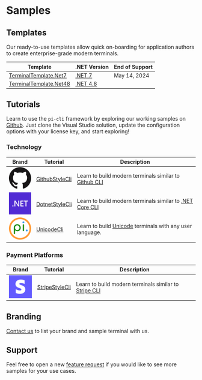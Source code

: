 # Samples

## Templates

Our ready-to-use templates allow quick on-boarding for application authors to create enterprise-grade modern terminals.

| Template        |   .NET Version    | End of Support  |
|-----------------|-------------------|-----------------|
| [TerminalTemplate.Net7](https://github.com/perpetualintelligence/docs/tree/main/samples/templates/terminal/TerminalTemplate.Net7) |   [.NET 7](https://dotnet.microsoft.com/en-us/download/dotnet/7.0) | May 14, 2024 |
| [TerminalTemplate.Net48](https://github.com/perpetualintelligence/docs/tree/main/samples/templates/terminal/TerminalTemplate.Net48) | [.NET 4.8](https://learn.microsoft.com/en-us/lifecycle/products/microsoft-net-framework) |  |

## Tutorials
Learn to use the `pi-cli` framework by exploring our working samples on [Github](https://github.com/perpetualintelligence/docs/tree/main/samples/tutorials/terminal). Just clone the Visual Studio solution, update the configuration options with your license key, and start exploring!

### Technology

| Brand                                     | Tutorial                                                                                                          | Description                                                                                                                             |
|-------------------------------------------|-------------------------------------------------------------------------------------------------------------------|-----------------------------------------------------------------------------------------------------------------------------------------|
| ![github](../docfx_project/images/brands/github_64.png) | [GithubStyleCli](https://github.com/perpetualintelligence/docs/tree/main/samples/tutorials/terminal/GithubStyleCli) | Learn to build modern terminals similar to [Github CLI](https://cli.github.com/)                                |
| ![dotnet](../docfx_project/images/brands/dotnet_64.png) | [DotnetStyleCli](https://github.com/perpetualintelligence/docs/tree/main/samples/tutorials/terminal/DotnetStyleCli) | Learn to build modern terminals similar to [.NET Core CLI](https://docs.microsoft.com/en-us/dotnet/core/tools/) |
| ![pi](../docfx_project/images/brands/pi_64.png)         | [UnicodeCli](https://github.com/perpetualintelligence/docs/tree/main/samples/tutorials/terminal/UnicodeCli)     | Learn to build [Unicode](https://home.unicode.org/) terminals with any user language.                           |

### Payment Platforms
| Brand                                     | Tutorial                                                                                                          | Description                                                                                                         |
|-------------------------------------------|-------------------------------------------------------------------------------------------------------------------|---------------------------------------------------------------------------------------------------------------------|
| ![stripe](../docfx_project/images/brands/stripe_64.png) | [StripeStyleCli](https://github.com/perpetualintelligence/docs/tree/main/samples/tutorials/terminal/StripeStyleCli) | Learn to build modern terminals similar to [Stripe CLI](https://stripe.com/docs/stripe-cli) |

## Branding
[Contact us](https://www.perpetualintelligence.com/products/pibranding) to list your brand and sample terminal with us.

## Support
Feel free to open a new [feature request](https://github.com/perpetualintelligence/docs/issues) if you would like to see more samples for your use cases.

